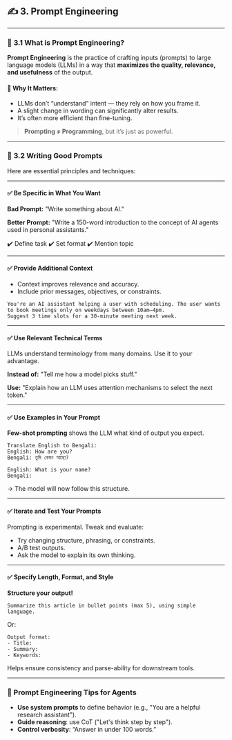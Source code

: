 ## ✍️ **3. Prompt Engineering**

---

### 🔹 **3.1 What is Prompt Engineering?**

**Prompt Engineering** is the practice of crafting inputs (prompts) to large language models (LLMs) in a way that **maximizes the quality, relevance, and usefulness** of the output.

#### 🧠 Why It Matters:

* LLMs don’t “understand” intent — they rely on how you frame it.
* A slight change in wording can significantly alter results.
* It’s often more efficient than fine-tuning.

> **Prompting ≠ Programming**, but it’s just as powerful.

---

### 🔹 **3.2 Writing Good Prompts**

Here are essential principles and techniques:

---

#### ✅ **Be Specific in What You Want**

**Bad Prompt:**
"Write something about AI."

**Better Prompt:**
"Write a 150-word introduction to the concept of AI agents used in personal assistants."

✔️ Define task
✔️ Set format
✔️ Mention topic

---

#### ✅ **Provide Additional Context**

* Context improves relevance and accuracy.
* Include prior messages, objectives, or constraints.

```text
You're an AI assistant helping a user with scheduling. The user wants to book meetings only on weekdays between 10am–4pm.
Suggest 3 time slots for a 30-minute meeting next week.
```

---

#### ✅ **Use Relevant Technical Terms**

LLMs understand terminology from many domains. Use it to your advantage.

**Instead of:**
"Tell me how a model picks stuff."

**Use:**
"Explain how an LLM uses attention mechanisms to select the next token."

---

#### ✅ **Use Examples in Your Prompt**

**Few-shot prompting** shows the LLM what kind of output you expect.

```text
Translate English to Bengali:
English: How are you?
Bengali: তুমি কেমন আছো?

English: What is your name?
Bengali:
```

→ The model will now follow this structure.

---

#### ✅ **Iterate and Test Your Prompts**

Prompting is experimental. Tweak and evaluate:

* Try changing structure, phrasing, or constraints.
* A/B test outputs.
* Ask the model to explain its own thinking.

---

#### ✅ **Specify Length, Format, and Style**

**Structure your output!**

```text
Summarize this article in bullet points (max 5), using simple language.
```

Or:

```text
Output format:
- Title:
- Summary:
- Keywords:
```

Helps ensure consistency and parse-ability for downstream tools.

---

### 🧪 Prompt Engineering Tips for Agents

* **Use system prompts** to define behavior (e.g., "You are a helpful research assistant").
* **Guide reasoning**: use CoT ("Let's think step by step").
* **Control verbosity**: “Answer in under 100 words.”
